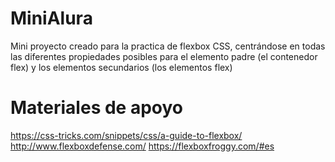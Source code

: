 # MiniAlura
Mini proyecto creado para la practica de flexbox CSS, centrándose en todas las diferentes propiedades posibles para el elemento padre (el contenedor flex) y los elementos secundarios (los elementos flex)

# Materiales de apoyo 
https://css-tricks.com/snippets/css/a-guide-to-flexbox/
http://www.flexboxdefense.com/
https://flexboxfroggy.com/#es 
